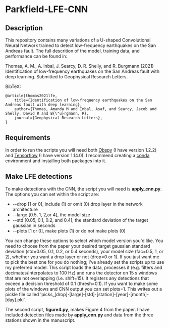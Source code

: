 # Parkfield-LFE-CNN

## Description

This repository contains many variations of a U-shaped Convolutional Neural Network trained to detect low-frequency earthquakes on the San Andreas fault.  The full descrition of the model, training data, and performance can be found in:

Thomas, A. M., A. Inbal, J. Searcy, D. R. Shelly, and R. Burgmann (2021) Identification of low-frequency earthquakes on the San Andreas fault with deep learning. Submitted to Geophysical Research Letters.

BibTeX:

    @article{thomas2021lfe,
        title={Identification of low-frequency earthquakes on the San Andreas fault with deep learning},
        author={Thomas, Amanda M and Inbal, Asaf, and Searcy, Jacob and Shelly, David R and B{\"u}rgmann, R},
        journal={Geophysical Research Letters},
    }

## Requirements

In order to run the scripts you will need both [Obspy](https://docs.obspy.org/) (I have version 1.2.2) and [Tensorflow](https://www.tensorflow.org/) (I have version 1.14.0).  I recommend creating a [conda](https://docs.conda.io/en/latest/) environment and installing both packages into it.    

## Make LFE detections

To make detections with the CNN, the script you will need is **apply\_cnn.py**. The options you can set within the script are:

* --drop [1 or 0], include (1) or omit (0) drop layer in the network architecture 
* --large [0.5, 1, 2,or 4], the model size
* --std [0.05, 0.1, 0.2, and 0.4], the standard deviation of the target gaussian in seconds 
* --plots [1 or 0], make plots (1) or do not make plots (0)

You can change these options to select which model version you'd like.  You need to choose from the paper your desired target gaussian standard deviation (std=0.05, 0.1, 0.2, or 0.4 seconds), your model size (fac=0.5, 1, or 2), whether you want a drop layer or not (drop=0 or 1).  If you just want me to pick the best one for you do nothing; I've already set the scripts up to use my preferred model.    This script loads the data, processes it (e.g. filters and decimates/interpolates to 100 Hz) and runs the detector on 15 s windows that are not overlapping (i.e. shift=15).  It registers any detections that exceed a decision threshold of 0.1 (thresh=0.1).  If you want to make some plots of the windows and CNN output you can set plots=1.  This writes out a pickle file called 'picks_[drop]-[large]-[std]-[station]-[year]-[month]-[day].pkl'.

The second script, **figure4.py**, makes Figure 4 from the paper.  I have included detection files made by **apply\_cnn.py** and data from the three stations shown in the manuscript.    